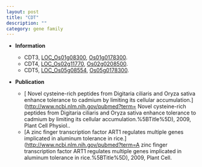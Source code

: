 ```yaml
---
layout: post
title: "CDT"
description: ""
category: gene family
---
```


* **Information**  
    + CDT3, [LOC_Os01g08300](http://rice.uga.edu/cgi-bin/ORF_infopage.cgi?orf=LOC_Os01g08300), [Os01g0178300](http://rapdb.dna.affrc.go.jp/viewer/gbrowse_details/irgsp1?name=Os01g0178300).
    + CDT4, [LOC_Os02g11770](http://rice.uga.edu/cgi-bin/ORF_infopage.cgi?orf=LOC_Os02g11770), [Os02g0208500](http://rapdb.dna.affrc.go.jp/viewer/gbrowse_details/irgsp1?name=Os02g0208500).
    + CDT5, [LOC_Os05g08554](http://rice.uga.edu/cgi-bin/ORF_infopage.cgi?orf=LOC_Os05g08554), [Os05g0178300](http://rapdb.dna.affrc.go.jp/viewer/gbrowse_details/irgsp1?name=Os05g0178300).

* **Publication**  
    + [ Novel cysteine-rich peptides from Digitaria ciliaris and Oryza sativa enhance tolerance to cadmium by limiting its cellular accumulation.](http://www.ncbi.nlm.nih.gov/pubmed?term= Novel cysteine-rich peptides from Digitaria ciliaris and Oryza sativa enhance tolerance to cadmium by limiting its cellular accumulation.%5BTitle%5D), 2009, Plant Cell Physiol..
    + [A zinc finger transcription factor ART1 regulates multiple genes implicated in aluminum tolerance in rice.](http://www.ncbi.nlm.nih.gov/pubmed?term=A zinc finger transcription factor ART1 regulates multiple genes implicated in aluminum tolerance in rice.%5BTitle%5D), 2009, Plant Cell.


